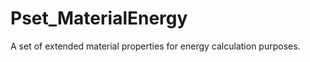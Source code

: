 # Pset_MaterialEnergy

A set of extended material properties for energy calculation purposes.
<!-- end of short definition -->

